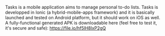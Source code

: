 Tasks is a mobile application aims to manage personal to-do lists.
Tasks is developped in Ionic (a hybrid-mobile-apps framework) and it is basically launched and tested on Android platform, but it should work on iOS as well.
A fully-functional generated APK is downloadable here (feel free to test it, it's secure and safe): https://file.io/hf5lH8lxP2gQ
